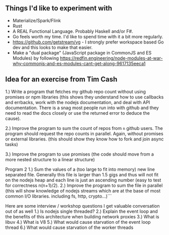 ## Things I'd like to experiment with

- Materialize/Spark/Flink
- Rust
- A REAL Functional Language. Probably Haskell and/or F#.
- Go feels worth my time. I'd like to spend time with it a bit more regularly.
- https://github.com/getstream/vg - I strongly prefer workspace based Go dev and this looks to make that easier.
- Make a "dual package" (JavaScript package in CommonJS and ES Modules) by following https://redfin.engineering/node-modules-at-war-why-commonjs-and-es-modules-cant-get-along-9617135eeca1

## Idea for an exercise from Tim Cash

1.) Write a program that fetches my github repo count without using promises or 
npm libraries (this shows they understand how to use callbacks and errbacks, work
with the nodejs documentation, and deal with API documentation. There is a snag
most people run into with github and they need to read the docs closely or use the
returned error to deduce the cause).

2.) Improve the program to sum the count of repos from `n` github users. The program
should request the repo counts in parallel. Again, without promises or external
libraries. (this should show they know how to fork and join async tasks)

3.) Improve the program to use promises 
(the code should move from a more nested structure to a linear structure)

Program 2
1.) Sum the values of a (too large to fit into memory) new line separated file. Generally this file is larger than 1.5 gigs and thus will not fit on the nodejs heap and each line is just an ascending number (easy to test for correctness n(n+1)/2). 
2.) Improve the program to sum the file in parallel
(this will show knowledge of nodejs streams which are at the base of most common I/O libraries. including fs, http, crypto...)```

Here are some interview / workshop questions I get valuable conversation out of as well
1.) Is nodejs single threaded?
2.) Explain the event loop and the benefits of this architecture when building network proxies
3.) What is libuv
4.) What is V8
5.) What would cause starvation of the event loop thread
6.) What would cause starvation of the worker threads
